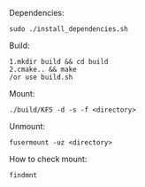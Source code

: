 Dependencies:

    sudo ./install_dependencies.sh

Build:
    
    1.mkdir build && cd build
    2.cmake.. && make
    /or use build.sh

Mount:

    ./build/KFS -d -s -f <directory>

Unmount:

    fusermount -uz <directory>

How to check mount:

    findmnt
